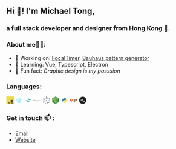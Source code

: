 ## Hi 👋! I'm Michael Tong,
### a full stack developer and designer from Hong Kong 🌆.

<!-- <img align="center" src="https://github-readme-stats.vercel.app/api?username=Kerbodine&title_color=404040&icon_color=404040&text_color=737373&hide=contribs,issues&show_icons=true&hide_border=true"> -->

### About me🧑‍💻:
- 🔭 Working on: [FocalTimer](https://github.com/Kerbodine/pp-react-app), [Bauhaus pattern generator](https://bauhaus-pattern.netlify.app/)
- 🌱 Learning: Vue, Typescript, Electron
- 📌 Fun fact: *Graphic design is my passsion*

### Languages:
<code><img height="20" src="https://raw.githubusercontent.com/github/explore/80688e429a7d4ef2fca1e82350fe8e3517d3494d/topics/javascript/javascript.png"></code>
<code><img height="20" src="https://raw.githubusercontent.com/github/explore/80688e429a7d4ef2fca1e82350fe8e3517d3494d/topics/react/react.png"></code>
<code><img height="20" src="https://raw.githubusercontent.com/github/explore/80688e429a7d4ef2fca1e82350fe8e3517d3494d/topics/tailwind/tailwind.png"></code>
<code><img height="20" src="https://raw.githubusercontent.com/github/explore/80688e429a7d4ef2fca1e82350fe8e3517d3494d/topics/mongodb/mongodb.png"></code>
<code><img height="20" src="https://raw.githubusercontent.com/github/explore/80688e429a7d4ef2fca1e82350fe8e3517d3494d/topics/electron/electron.png"></code>
<code><img height="20" src="https://raw.githubusercontent.com/github/explore/80688e429a7d4ef2fca1e82350fe8e3517d3494d/topics/nodejs/nodejs.png"></code>
<code><img height="20" src="https://raw.githubusercontent.com/github/explore/80688e429a7d4ef2fca1e82350fe8e3517d3494d/topics/python/python.png"></code>
<code><img height="20" src="https://raw.githubusercontent.com/github/explore/80688e429a7d4ef2fca1e82350fe8e3517d3494d/topics/git/git.png"></code>
<code><img height="20" src="https://raw.githubusercontent.com/github/explore/80688e429a7d4ef2fca1e82350fe8e3517d3494d/topics/terminal/terminal.png"></code>

<!-- <img align="center" src="https://github-readme-stats.vercel.app/api/top-langs/?username=Kerbodine&title_color=404040&layout=compact">
 -->
### Get in touch 📫 :
- [Email](mailto:contact.michaeltong@gmail.com)
- [Website](https://www.michaelytong.com/)
